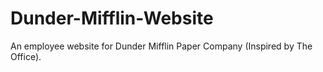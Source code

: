 # Dunder-Mifflin-Website
An employee website for Dunder Mifflin Paper Company (Inspired by The Office). 
